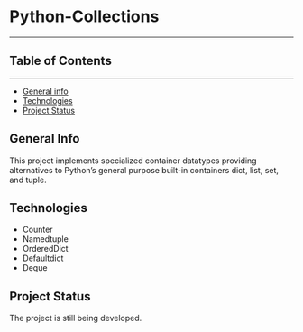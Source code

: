 # Python-Collections
---
## Table of Contents
---
* [General info](#general-info)
* [Technologies](#technologies)
* [Project Status](#project-status)

## General Info
This project implements specialized container datatypes providing alternatives to Python’s general purpose built-in containers dict, list, set, and tuple. 

## Technologies
* Counter
* Namedtuple
* OrderedDict
* Defaultdict
* Deque

## Project Status
The project is still being developed.
